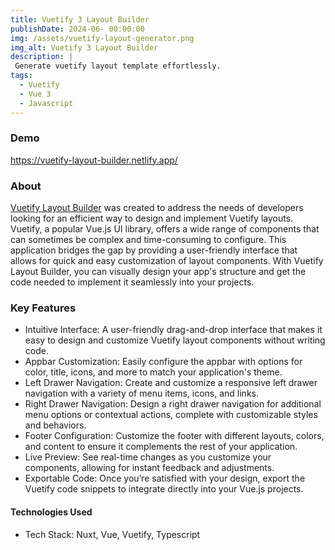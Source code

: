 ```yaml
---
title: Vuetify 3 Layout Builder
publishDate: 2024-06- 00:00:00
img: /assets/vuetify-layout-generator.png
img_alt: Vuetify 3 Layout Builder
description: |
 Generate vuetify layout template effortlessly.
tags:
  - Vuetify
  - Vue 3
  - Javascript
---
```


### Demo

https://vuetify-layout-builder.netlify.app/

### About

[Vuetify Layout Builder](https://vuetify-layout-builder.netlify.app/) was created to address the needs of developers looking for an efficient way to design and implement Vuetify layouts. Vuetify, a popular Vue.js UI library, offers a wide range of components that can sometimes be complex and time-consuming to configure. This application bridges the gap by providing a user-friendly interface that allows for quick and easy customization of layout components. With Vuetify Layout Builder, you can visually design your app's structure and get the code needed to implement it seamlessly into your projects.

### Key Features

- Intuitive Interface: A user-friendly drag-and-drop interface that makes it easy to design and customize Vuetify layout components without writing code.
- Appbar Customization: Easily configure the appbar with options for color, title, icons, and more to match your application's theme.
- Left Drawer Navigation: Create and customize a responsive left drawer navigation with a variety of menu items, icons, and links.
- Right Drawer Navigation: Design a right drawer navigation for additional menu options or contextual actions, complete with customizable styles and behaviors.
- Footer Configuration: Customize the footer with different layouts, colors, and content to ensure it complements the rest of your application.
- Live Preview: See real-time changes as you customize your components, allowing for instant feedback and adjustments.
- Exportable Code: Once you’re satisfied with your design, export the Vuetify code snippets to integrate directly into your Vue.js projects.

#### Technologies Used

- Tech Stack: Nuxt, Vue, Vuetify, Typescript